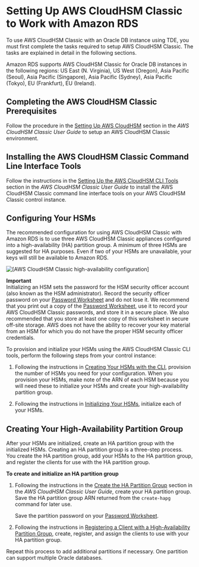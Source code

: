 # Setting Up AWS CloudHSM Classic to Work with Amazon RDS<a name="Appendix.OracleCloudHSM.SetupCloudHSM"></a>

To use AWS CloudHSM Classic with an Oracle DB instance using TDE, you must first complete the tasks required to setup AWS CloudHSM Classic\. The tasks are explained in detail in the following sections\. 

Amazon RDS supports AWS CloudHSM Classic for Oracle DB instances in the following regions: US East \(N\. Virginia\), US West \(Oregon\), Asia Pacific \(Seoul\), Asia Pacific \(Singapore\), Asia Pacific \(Sydney\), Asia Pacific \(Tokyo\), EU \(Frankfurt\), EU \(Ireland\)\. 

## Completing the AWS CloudHSM Classic Prerequisites<a name="prereq"></a>

Follow the procedure in the [Setting Up AWS CloudHSM](https://docs.aws.amazon.com/cloudhsm/classic/userguide/cloud-hsm-prereq.html) section in the *AWS CloudHSM Classic User Guide* to setup an AWS CloudHSM Classic environment\. 

## Installing the AWS CloudHSM Classic Command Line Interface Tools<a name="control_instance"></a>

Follow the instructions in the [Setting Up the AWS CloudHSM CLI Tools](https://docs.aws.amazon.com/cloudhsm/classic/userguide/cli-setup.html) section in the *AWS CloudHSM Classic User Guide* to install the AWS CloudHSM Classic command line interface tools on your AWS CloudHSM Classic control instance\. 

## Configuring Your HSMs<a name="configure_hsms"></a>

The recommended configuration for using AWS CloudHSM Classic with Amazon RDS is to use three AWS CloudHSM Classic appliances configured into a high\-availability \(HA\) partition group\. A minimum of three HSMs are suggested for HA purposes\. Even if two of your HSMs are unavailable, your keys will still be available to Amazon RDS\. 

![\[AWS CloudHSM Classic high-availability configuration\]](http://docs.aws.amazon.com/AmazonRDS/latest/UserGuide/images/hsm-ha.png)

**Important**  
Initializing an HSM sets the password for the HSM security officer account \(also known as the HSM administrator\)\. Record the security officer password on your [Password Worksheet](password_worksheet.md) and do not lose it\. We recommend that you print out a copy of the [Password Worksheet](password_worksheet.md), use it to record your AWS CloudHSM Classic passwords, and store it in a secure place\. We also recommended that you store at least one copy of this worksheet in secure off\-site storage\. AWS does not have the ability to recover your key material from an HSM for which you do not have the proper HSM security officer credentials\. 

To provision and initialize your HSMs using the AWS CloudHSM Classic CLI tools, perform the following steps from your control instance: 

1. Following the instructions in [Creating Your HSMs with the CLI](https://docs.aws.amazon.com/cloudhsm/classic/userguide/cli-create-hsm.html), provision the number of HSMs you need for your configuration\. When you provision your HSMs, make note of the ARN of each HSM because you will need these to initialize your HSMs and create your high\-availability partition group\. 

1. Following the instructions in [Initializing Your HSMs](https://docs.aws.amazon.com/cloudhsm/classic/userguide/cli-initialize-hsm.html), initialize each of your HSMs\. 

## Creating Your High\-Availability Partition Group<a name="configure_hapg"></a>

After your HSMs are initialized, create an HA partition group with the initialized HSMs\. Creating an HA partition group is a three\-step process\. You create the HA partition group, add your HSMs to the HA partition group, and register the clients for use with the HA partition group\. 

**To create and initialize an HA partition group**

1. Following the instructions in the [Create the HA Partition Group](https://docs.aws.amazon.com/cloudhsm/classic/userguide/cli-guide.html) section in the *AWS CloudHSM Classic User Guide*, create your HA partition group\. Save the HA partition group ARN returned from the `create-hapg` command for later use\. 

   Save the partition password on your [Password Worksheet](password_worksheet.md)\. 

1. Following the instructions in [Registering a Client with a High\-Availability Partition Group](https://docs.aws.amazon.com/cloudhsm/classic/userguide/cli-client.html), create, register, and assign the clients to use with your HA partition group\. 

Repeat this process to add additional partitions if necessary\. One partition can support multiple Oracle databases\. 